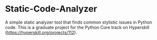 # Static-Code-Analyzer
A simple static analyzer tool that finds common stylistic issues in Python code.
This is a graduate project  for the Python Core track on Hyperskill (https://hyperskill.org/projects/112).
